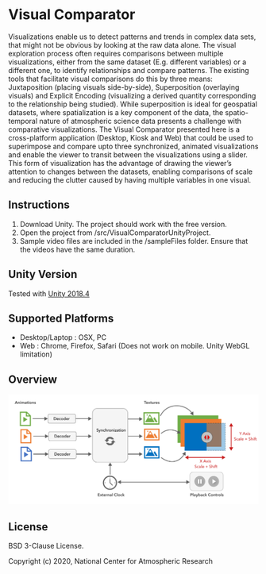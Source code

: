 # Visual Comparator

Visualizations enable us to detect patterns and trends in complex data sets, that might not be obvious by looking at the raw data alone. The visual exploration process often requires comparisons between multiple visualizations, either from the same dataset (E.g. different variables) or a different one, to identify relationships and compare patterns. The existing tools that facilitate visual comparisons do this by three means: Juxtaposition (placing visuals side-by-side), Superposition (overlaying visuals) and Explicit Encoding (visualizing a derived quantity corresponding to the relationship being studied). While superposition is ideal for geospatial datasets, where spatialization is a key component of the data, the spatio-temporal nature of atmospheric science data presents a challenge with comparative visualizations. The Visual Comparator presented here is a cross-platform application (Desktop, Kiosk and Web) that could be used to superimpose and compare upto three synchronized, animated visualizations and enable the viewer to transit between the visualizations using a slider. This form of visualization has the advantage of drawing the viewer’s attention to changes between the datasets, enabling comparisons of scale and reducing the clutter caused by having multiple variables in one visual.


## Instructions

1. Download Unity. The project should work with the free version. 
2. Open the project from /src/VisualComparatorUnityProject.
3. Sample video files are included in the /sampleFiles folder. Ensure that the videos have the same duration.

## Unity Version

Tested with [Unity 2018.4](https://unity3d.com/get-unity/download/archive) 

## Supported Platforms

- Desktop/Laptop : OSX, PC
- Web : Chrome, Firefox, Safari (Does not work on mobile. Unity WebGL limitation)

## Overview

![Overview Image](/docs/Figures/Overview.png)


## License

BSD 3-Clause License.

Copyright (c) 2020, National Center for Atmospheric Research

